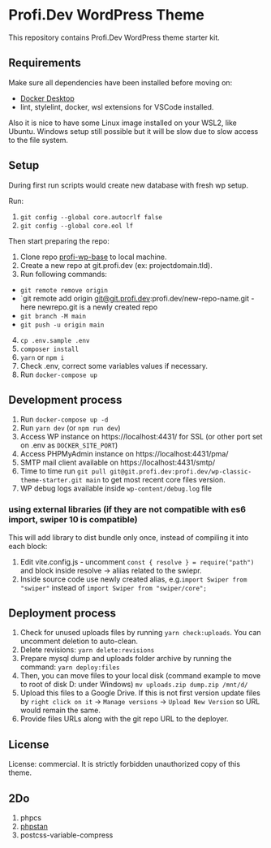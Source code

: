 # Profi.Dev WordPress Theme

This repository contains Profi.Dev WordPress theme starter kit.

## Requirements

Make sure all dependencies have been installed before moving on:

- [Docker Desktop](https://docs.docker.com/desktop/#download-and-install)
- lint, stylelint, docker, wsl extensions for VSCode installed.

Also it is nice to have some Linux image installed on your WSL2, like Ubuntu. Windows setup still possible but it will be slow due to slow access to the file system.

## Setup
During first run scripts would create new database with fresh wp setup.

Run:
1. `git config --global core.autocrlf false` 
2. `git config --global core.eol lf`

Then start preparing the repo:
1. Clone repo [profi-wp-base](git@git.profi.dev:profi.dev/wp-classic-theme-starter.git) to local machine.
2. Create a new repo at git.profi.dev (ex: projectdomain.tld).
3. Run following commands:
- `git remote remove origin`
- `git remote add origin git@git.profi.dev:profi.dev/new-repo-name.git - here newrepo.git is a newly created repo
- `git branch -M main`
- `git push -u origin main`
4. `cp .env.sample .env`
5. `composer install`
6. `yarn` or `npm i`
7. Check .env, correct some variables values if necessary.
8. Run `docker-compose up`

## Development process
1. Run `docker-compose up -d`
2. Run `yarn dev` (or `npm run dev`)
3. Access WP instance on https://localhost:4431/ for SSL (or other port set on .env as `DOCKER_SITE_PORT`)
4. Access PHPMyAdmin instance on https://localhost:4431/pma/
5. SMTP mail client available on https://localhost:4431/smtp/
6. Time to time run `git pull git@git.profi.dev:profi.dev/wp-classic-theme-starter.git main` to get most recent core files version.
7. WP debug logs available inside  `wp-content/debug.log` file

### using external libraries (if they are not compatible with es6 import, swiper 10 is compatible)
This will add library to dist bundle only once, instead of compiling it into each block:
1. Edit vite.config.js - uncomment `const { resolve } = require("path")` and block inside resolve -> aliias related to the swiepr.
2. Inside source code use newly created alias, e.g.`import Swiper from "swiper"` instead of `import Swiper from "swiper/core";`

## Deployment process
1. Check for unused uploads files by running `yarn check:uploads`. You can uncomment deletion to auto-clean.
2. Delete revisions: `yarn delete:revisions`
3. Prepare mysql dump and uploads folder archive by running the command: `yarn deploy:files`
4. Then, you can move files to your local disk (command example to move to root of disk D: under Windows) `mv uploads.zip dump.zip /mnt/d/`
5. Upload this files to a Google Drive. If this is not first version update files by `right click on it` -> `Manage versions` -> `Upload New Version` so URL would remain the same.
6. Provide files URLs along with the git repo URL to the deployer.

## License
License: commercial.
It is strictly forbidden unauthorized copy of this theme.

## 2Do
1. phpcs
2. [phpstan](https://github.com/phpstan/phpstan)
3. postcss-variable-compress
